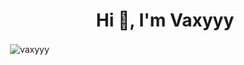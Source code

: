 <h1 align="center">Hi 👋, I'm Vaxyyy</h1>

<p>&nbsp;<img align="center" src="https://github-readme-stats.vercel.app/api?username=vaxyyy&show_icons=true" alt="vaxyyy" /></p>
